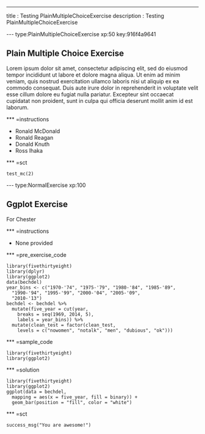 ---
title       : Testing PlainMultipleChoiceExercise
description : Testing PlainMultipleChoiceExercise

--- type:PlainMultipleChoiceExercise xp:50 key:916f4a9641
## Plain Multiple Choice Exercise

Lorem ipsum dolor sit amet, consectetur adipiscing elit, sed do eiusmod tempor incididunt ut labore et dolore magna aliqua. Ut enim ad minim veniam, quis nostrud exercitation ullamco laboris nisi ut aliquip ex ea commodo consequat. Duis aute irure dolor in reprehenderit in voluptate velit esse cillum dolore eu fugiat nulla pariatur. Excepteur sint occaecat cupidatat non proident, sunt in culpa qui officia deserunt mollit anim id est laborum.

*** =instructions
- Ronald McDonald
- Ronald Reagan
- Donald Knuth
- Ross Ihaka

*** =sct
```{r}
test_mc(2)
```

--- type:NormalExercise xp:100
## Ggplot Exercise

For Chester

*** =instructions
- None provided

*** =pre_exercise_code
```{r}
library(fivethirtyeight)
library(dplyr)
library(ggplot2)
data(bechdel)
year_bins <- c("1970-'74", "1975-'79", "1980-'84", "1985-'89",
  "1990-'94", "1995-'99", "2000-'04", "2005-'09",
  "2010-'13")
bechdel <- bechdel %>%
  mutate(five_year = cut(year,
    breaks = seq(1969, 2014, 5),
    labels = year_bins)) %>%
  mutate(clean_test = factor(clean_test,
    levels = c("nowomen", "notalk", "men", "dubious", "ok")))
```

*** =sample_code
```{r}
library(fivethirtyeight)
library(ggplot2)

```

*** =solution
```{r}
library(fivethirtyeight)
library(ggplot2)
ggplot(data = bechdel,
  mapping = aes(x = five_year, fill = binary)) +
  geom_bar(position = "fill", color = "white")
```

*** =sct
```{r}
success_msg("You are awesome!")
```
